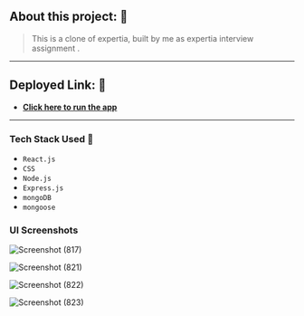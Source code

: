 ## About this project: 🙌
> This is a clone of expertia, built by me as expertia interview assignment .

---

## Deployed Link: 🙌
- **[Click here to run the app](https://diwaexpertai.netlify.app/)**

---
### Tech Stack Used 🔧
- `React.js`
- `CSS`
- `Node.js`
- `Express.js`
- `mongoDB`
- `mongoose`

### UI Screenshots


![Screenshot (817)](https://user-images.githubusercontent.com/66058183/163659907-04f5c816-5a76-4feb-9d68-91039ed92633.png)

![Screenshot (821)](https://user-images.githubusercontent.com/66058183/163663511-a4daec8e-9baa-4327-89be-1c23ae4cf516.png)

![Screenshot (822)](https://user-images.githubusercontent.com/66058183/163663515-5824fee2-1cd9-4c8f-8b7c-997171a24e13.png)

![Screenshot (823)](https://user-images.githubusercontent.com/66058183/163663517-d94899fa-45c6-4402-8a1d-dc3f89f96283.png)

